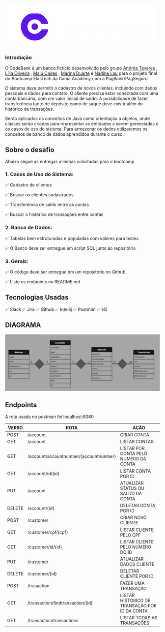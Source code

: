 <p align="center">
  <img src="https://github.com/malucaires/CodeBank/blob/main/assets/FundoTransparente_branco.png?raw=true";/>
</p>


### Introdução

O CodeBank é um banco ficticio desenvolvido pelo grupo <a href="https://www.linkedin.com/in/andrealeticiatavares/">Andréa Tavares</a> , <a href="https://www.linkedin.com/in/lilia-ferreira-537868149/">Lília Oliveira</a> ,        <a href="https://www.linkedin.com/in/malu-caires/">Malu Caires</a> ,  <a href="https://www.linkedin.com/in/utschmarina/">Marina Duarte</a> e <a href="https://www.linkedin.com/in/nadine-lau/">Nadine Lau</a> para o projeto final do Bootcamp ElasTech da Gama Academy com a PagBank/PagSeguro.

O sistema deve permitir o cadastro de novos clientes, incluindo com dados pessoais e dados para contato. O cliente precisa estar conectado com uma conta bancária, com um valor inicial de saldo. A possibilidade de fazer transferência tanto de depósito como de saque deve existir além do histórico de transações.

Serão aplicados os conceitos de Java como orientação a objetos, onde classes serão criadas para representar as entidades a serem gerenciadas e os casos de uso do sistema. Para armazenar os dados utilizaremos os conceitos de banco de dados aprendidos durante o curso.

## Sobre o desafio
Abaixo segue as entregas mínimas solicitadas para o bootcamp

### 1. Casos de Uso do Sistema:
:white_check_mark: Cadastro de clientes

:white_check_mark: Buscar os clientes cadastrados

:white_check_mark: Transferência de saldo entre as contas

:white_check_mark: Buscar o histórico de transações entre contas

### 2. Banco de Dados:
:white_check_mark: Tabelas bem estruturadas e populadas com valores para testes.

:white_check_mark: O Banco deve ser entregue em script SQL junto ao repositório

### 3. Gerais:
:white_check_mark: O código deve ser entregue em um repositório no Github.

:white_check_mark: Liste os endpoints no README.md


## Tecnologias Usadas 
:white_check_mark: Slack
:white_check_mark: Jira
:white_check_mark: Github
:white_check_mark: Intellij
:white_check_mark: Postman
:white_check_mark: H2

## DIAGRAMA 
![text](https://github.com/malucaires/CodeBank/blob/main/assets/DiagramaRelacionamentoEntidade.png?raw=true)

## Endpoints 
A rota usada no postman foi localhost:8080

| VERBO | ROTA | AÇÃO|
|--- |--- |--- |
|POST | /account | CRIAR CONTA|
|GET | /account | LISTAR CONTAS|
|GET | /account/accountnumber/{accountnumber} | LISTAR POR CONTA PELO NUMERO DA CONTA|
|GET | /account/id/{id} | LISTAR CONTA POR ID|
|PUT | /account | ATUALIZAR STATUS OU SALDO DA CONTA|
|DELETE| /account/{id}| DELETAR CONTA POR ID|
|POST | /customer | CRIAR NOVO CLIENTE|
|GET | /customer/cpf/{cpf} | LISTAR CLIENTE PELO CPF|
|GET | /customer/id/{id} | LISTAR CLIENTE PELO NUMERO DO ID|
|PUT | /customer | ATUALIZAR DADOS CLIENTE|
|DELETE | /customer/{id} | DELETAR CLIENTE POR ID|
|POST| /trasaction | FAZER UMA TRANSAÇÃO|
|GET| /transaction/findtransaction/{id} | LISTAR HISTÓRICO DE TRANSAÇÃO POR ID DA CONTA|
|GET| /transaction/transactions | LISTAR TODAS AS TRANSAÇÕES|
